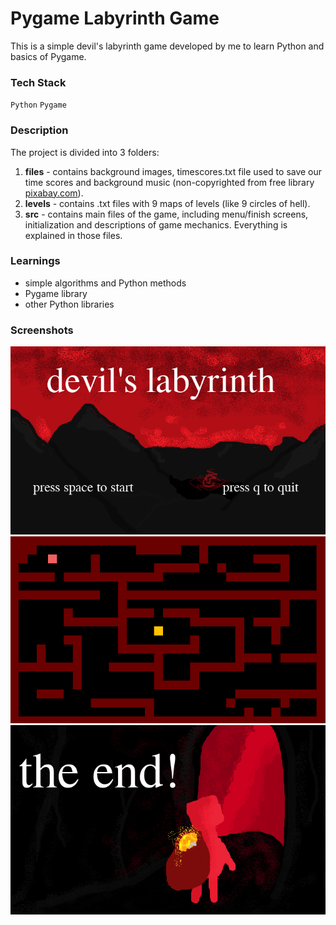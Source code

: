 # Pygame Labyrinth Game

This is a simple devil's labyrinth game developed by me to learn Python and basics of Pygame.

### Tech Stack

`Python` `Pygame`

### Description

The project is divided into 3 folders:

1. **files** - contains background images, timescores.txt file used to save our time scores and background music (non-copyrighted from free library [pixabay.com](pixabay.com)).
2. **levels** - contains .txt files with 9 maps of levels (like 9 circles of hell).
3. **src** - contains main files of the game, including menu/finish screens, initialization and descriptions of game mechanics. Everything is explained in those files.

### Learnings
- simple algorithms and Python methods
- Pygame library
- other Python libraries

### Screenshots
![menu](./files/screenshots/screenshot-1.png)
![level](./files/screenshots/screenshot-2.png)
![finish](./files/screenshots/screenshot-3.png)